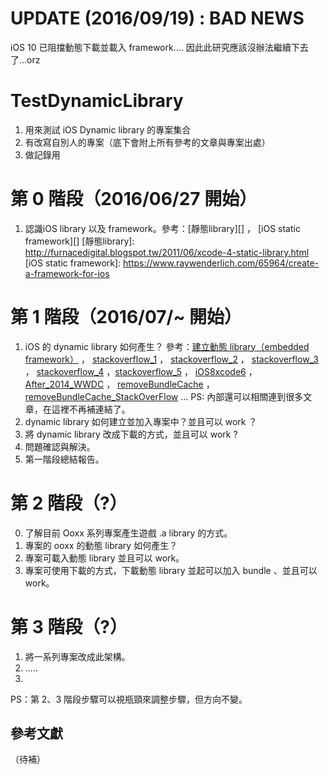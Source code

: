 # UPDATE (2016/09/19) : BAD NEWS 

iOS 10 已阻擋動態下載並載入 framework....
因此此研究應該沒辦法繼續下去了...orz

# TestDynamicLibrary

1. 用來測試 iOS Dynamic library 的專案集合
2. 有改寫自別人的專案（底下會附上所有參考的文章與專案出處）
3. 做記錄用

# 第 0 階段（2016/06/27 開始）

1. 認識iOS library 以及 framework。參考：[靜態library][] ， [iOS static framework][]
[靜態library]: http://furnacedigital.blogspot.tw/2011/06/xcode-4-static-library.html
[iOS static framework]: https://www.raywenderlich.com/65964/create-a-framework-for-ios


# 第 1 階段（2016/07/~ 開始）

1. iOS 的 dynamic library 如何產生？ 參考：[建立動態 library（embedded framework）][] ， [stackoverflow_1][] ， [stackoverflow_2][] ， [stackoverflow_3][] ， [stackoverflow_4][] ，[stackoverflow_5][] ， [iOS8xcode6][] ，  [After_2014_WWDC][] ， [removeBundleCache][] ， [removeBundleCache_StackOverFlow][] ... PS: 內部還可以相關連到很多文章，在這裡不再補連結了。
2. dynamic library 如何建立並加入專案中？並且可以 work ？
3. 將 dynamic library 改成下載的方式，並且可以 work ?
4. 問題確認與解決。
5. 第一階段總結報告。

[建立動態 library（embedded framework）]: http://foggry.com/blog/2014/06/12/wwdc2014zhi-iosshi-yong-dong-tai-ku/
[stackoverflow_1]: http://stackoverflow.com/questions/15331056/library-static-dynamic-or-framework-project-inside-another-project
[stackoverflow_2]: http://stackoverflow.com/questions/4733847/can-you-build-dynamic-libraries-for-ios-and-load-them-at-runtime
[stackoverflow_3]: http://stackoverflow.com/questions/25080914/will-ios-8-support-dynamic-linking
[stackoverflow_4]: http://stackoverflow.com/questions/27899799/ios-static-vs-dynamic-frameworks-clarifications
[stackoverflow_5]: http://stackoverflow.com/questions/27484997/how-to-create-an-umbrella-framework-in-ios-sdk
[iOS8xcode6]: http://www.insert.io/frameworkios8xcode6/
[After_2014_WWDC]: http://foggry.com/blog/2014/06/12/wwdc2014zhi-iosshi-yong-dong-tai-ku/
[removeBundleCache]: https://michelf.ca/blog/2010/killer-private-eraser/
[removeBundleCache_StackOverFlow]: http://stackoverflow.com/questions/13525665/is-there-a-way-to-invalidate-nsbundle-localization-cache-withour-restarting-app


# 第 2 階段（?）

0. 了解目前 Ooxx 系列專案產生遊戲 .a library 的方式。
1. 專案的 ooxx 的動態 library 如何產生？
2. 專案可載入動態 library 並且可以 work。
3. 專案可使用下載的方式，下載動態 library 並起可以加入 bundle 、並且可以 work。


# 第 3 階段（?）

1. 將一系列專案改成此架構。
2. .....
3. 

PS：第 2、3 階段步驟可以視瓶頸來調整步驟，但方向不變。


## 參考文獻
（待補）

